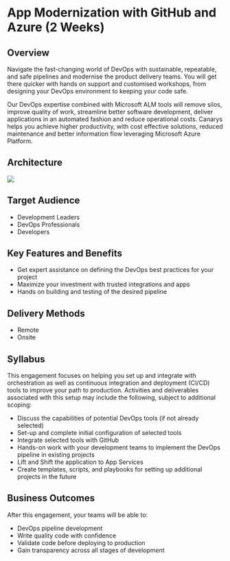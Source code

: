 # App Modernization with GitHub and Azure (2 Weeks)

## Overview

Navigate the fast-changing world of DevOps with sustainable, repeatable, and safe pipelines and modernise the product delivery teams. You will get there quicker with hands on support and customised workshops, from designing your DevOps environment to keeping your code safe.

Our DevOps expertise combined with Microsoft ALM tools will remove silos, improve quality of work, streamline better software development, deliver applications in an automated fashion and reduce operational costs. Canarys helps you achieve higher productivity, with cost effective solutions, reduced maintenance and better information flow leveraging Microsoft Azure Platform.    

## Architecture

![](media/service-offerings/devsecops-in-github-data-flow.png)

## Target Audience

- Development Leaders
- DevOps Professionals
- Developers

## Key Features and Benefits

- Get expert assistance on defining the DevOps best practices for your project
- Maximize your investment with trusted integrations and apps
- Hands on building and testing of the desired pipeline

## Delivery Methods

- Remote
- Onsite

## Syllabus

This engagement focuses on helping you set up and integrate with orchestration as well as continuous integration and deployment (CI/CD) tools to improve your path to production. Activities and deliverables associated with this setup may include the following, subject to additional scoping:

- Discuss the capabilities of potential DevOps tools (if not already selected)
- Set-up and complete initial configuration of selected tools
- Integrate selected tools with GitHub
- Hands-on work with your development teams to implement the DevOps pipeline in existing projects
- Lift and Shift the application to App Services
- Create templates, scripts, and playbooks for setting up additional projects in the future

## Business Outcomes

After this engagement, your teams will be able to:

- DevOps pipeline development
- Write quality code with confidence
- Validate code before deploying to production
- Gain transparency across all stages of development